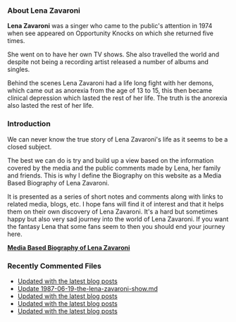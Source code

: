 ### About Lena Zavaroni

<p><strong>Lena Zavaroni</strong> was a singer who came to the public's attention in 1974 when see appeared on Opportunity Knocks on which she returned five times.</p>

<p>She went on to have her own TV shows. She also travelled the world and despite not being a recording artist released a number of albums and singles.</p>

<p>Behind the scenes Lena Zavaroni had a life long fight with her demons, which came out as anorexia from the age of 13 to 15, this then became clinical depression which lasted the rest of her life. The truth is the anorexia also lasted the rest of her life.</p>

### Introduction

<p>We can never know the true story of Lena Zavaroni's life as it seems to be a closed subject.</p>

<p>The best we can do is try and build up a view based on the information covered by the media and the public comments made by Lena, her family and friends. This is why I define the Biography on this website as a Media Based Biography of Lena Zavaroni.</p>

<p>It is presented as a series of short notes and comments along with links to related media, blogs, etc. I hope fans will find it of interest and that it helps them on their own discovery of Lena Zavaroni. It's a hard but sometimes happy but also very sad journey into the world of Lena Zavaroni. If you want the fantasy Lena that some fans seem to then you should end your journey here.</p>

<a href="https://fanzoflenazavaroni.github.io/biography/lena-zavaroni/"><strong>Media Based Biography of Lena Zavaroni</strong></a>

### Recently Commented Files

<!-- BLOG-POST-LIST:START -->
- [Updated with the latest blog posts](https://github.com/FanzOfLenaZavaroni/fanzoflenazavaroni.github.io/commit/d64099c1b851494d9af53aa6d07f513fd8a042f9)
- [Update 1987-06-19-the-lena-zavaroni-show.md](https://github.com/FanzOfLenaZavaroni/fanzoflenazavaroni.github.io/commit/e48a2ddcc0e56be82f0dd285e84c6cfaf433e73e)
- [Updated with the latest blog posts](https://github.com/FanzOfLenaZavaroni/fanzoflenazavaroni.github.io/commit/261cb22c84b488581adfd447cfa8b728e862b915)
- [Updated with the latest blog posts](https://github.com/FanzOfLenaZavaroni/fanzoflenazavaroni.github.io/commit/d5e45573b9a3093010c708f2359a4c0ff889f61a)
- [Updated with the latest blog posts](https://github.com/FanzOfLenaZavaroni/fanzoflenazavaroni.github.io/commit/ebad433f8fc18767764773bab452a465c46bc913)
<!-- BLOG-POST-LIST:END -->
